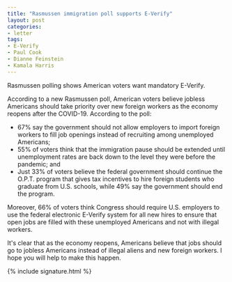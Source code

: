 ```yaml
---
title: "Rasmussen immigration poll supports E-Verify"
layout: post
categories:
- letter
tags:
- E-Verify
- Paul Cook
- Dianne Feinstein
- Kamala Harris
---
```


Rasmussen polling shows American voters want mandatory E-Verify.

According to a new Rasmussen poll, American voters believe jobless Americans should take priority over new foreign workers as the economy reopens after the COVID-19. According to the poll:

- 67% say the government should not allow employers to import foreign workers to fill job openings instead of recruiting among unemployed Americans;
- 55% of voters think that the immigration pause should be extended until unemployment rates are back down to the level they were before the pandemic; and
- Just 33% of voters believe the federal government should continue the O.P.T. program that gives tax incentives to hire foreign students who graduate from U.S. schools, while 49% say the government should end the program.

Moreover, 66% of voters think Congress should require U.S. employers to use the federal electronic E-Verify system for all new hires to ensure that open jobs are filled with these unemployed Americans and not with illegal workers.

It's clear that as the economy reopens, Americans believe that jobs should go to jobless Americans instead of illegal aliens and new foreign workers. I hope you will help to make this happen.

{% include signature.html %}

